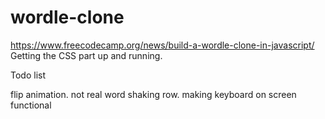# wordle-clone

https://www.freecodecamp.org/news/build-a-wordle-clone-in-javascript/
Getting the CSS part up and running. 

Todo list

flip animation.
not real word shaking row. 
making keyboard on screen functional 